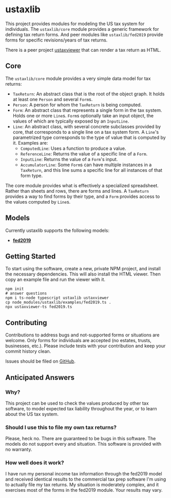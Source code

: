# ustaxlib

This project provides modules for modeling the US tax system for individuals. The `ustaxlib/core`
module provides a generic framework for defining tax return forms. And peer modules like
`ustaxlib/fed2019` provide forms for specific revisions/years of tax returns.

There is a peer project [ustaxviewer](https://github.com/rsesek/ustaxviewer) that can render a tax
return as HTML.

## Core

The `ustaxlib/core` module provides a very simple data model for tax returns:

- `TaxReturn`: An abstract class that is the root of the object graph. It holds at least one
    `Person` and several `Form`s.
- `Person`: A person for whom the `TaxReturn` is being computed.
- `Form`: An abstract class that represents a single form in the tax system. Holds one or more
    `Line`s. `Form`s optionally take an input object, the values of which are typically exposed
    by an `InputLine`.
- `Line`: An abstract class, with several concrete subclasses provided by core, that corresponds to
    a single line on a tax system form. A `Line`'s parametrized type corresponds to the type of
    value that is computed by it. Examples are:
   - `ComputedLine`: Uses a function to produce a value.
   - `ReferenceLine`: Returns the value of a specific line of a `Form`.
   - `InputLine`: Returns the value of a `Form`'s input.
   - `AccumulatorLine`: Some `Form`s can have multiple instances in a `TaxReturn`, and this line
       sums a specific line for all instances of that form type.

The core module provides what is effectively a specialized spreadsheet. Rather than sheets and rows,
there are forms and lines. A `TaxReturn` provides a way to find forms by their type, and a `Form`
provides access to the values computed by `Line`s.

## Models

Currently ustaxlib supports the following models:

- [**fed2019**](src/fed2019/README.md)

## Getting Started

To start using the software, create a new, private NPM project, and install the necessary
dependencies. This will also install the HTML viewer. Then copy an example file and run the viewer
with it.

    npm init
    # answer questions
    npm i ts-node typescript ustaxlib ustaxviewer
    cp node_modules/ustaxlib/examples/fed2019.ts .
    npx ustaxviewer-ts fed2019.ts

## Contributing

Contributions to address bugs and not-supported forms or situations are welcome. Only forms for
individuals are accepted (no estates, trusts, businesses, etc.). Please include tests with your
contribution and keep your commit history clean.

Issues should be filed on [GitHub](https://github.com/rsesek/ustaxlib).

## Anticipated Answers

### Why?

This project can be used to check the values produced by other tax software, to model expected tax
liability throughout the year, or to learn about the US tax system.

### Should I use this to file my own tax returns?

Please, heck no. There are guaranteed to be bugs in this software. The models do not support every
and situation. This software is provided with no warranty.

### How well does it work?

I have run my personal income tax information through the fed2019 model and received identical
results to the commercial tax prep software I'm using to actually file my tax returns. My situation
is moderately complex, and it exercises most of the forms in the fed2019 module. Your results may
vary.
